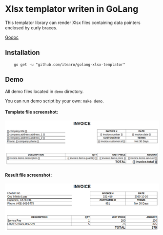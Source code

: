 # Xlsx templator writen in GoLang

This templator library can render Xlsx files containing data pointers enclosed by curly braces.

[Godoc](https://godoc.org/github.com/itearo/golang-xlsx-templator)

## Installation

```
    go get -u "github.com/itearo/golang-xlsx-templator"
```

## Demo

All demo files located in `demo` directory.

You can run demo script by your own: `make demo`.

#### Template file screenshot:

![Report template](https://github.com/iTearo/golang-xlsx-templator/raw/main/demo/screenshot_report_template.png)

#### Result file screenshot:

![Result report](https://github.com/iTearo/golang-xlsx-templator/raw/main/demo/screenshot_report_result.png)
